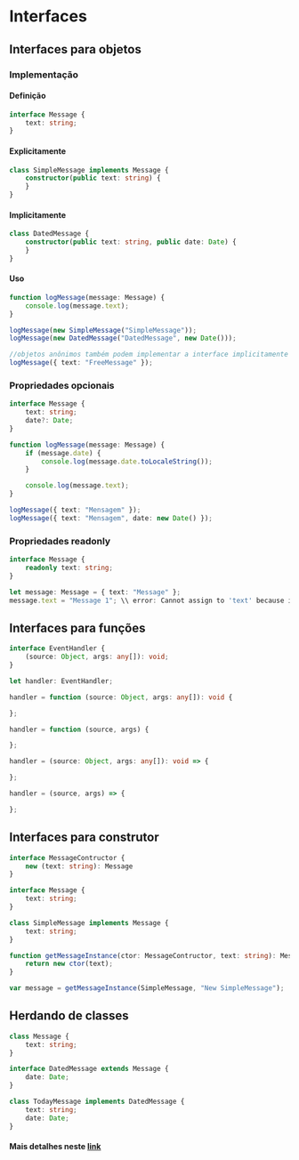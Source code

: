 # Interfaces

## Interfaces para objetos

### Implementação
#### Definição
```ts
interface Message {
    text: string;
}
```

#### Explicitamente
```ts
class SimpleMessage implements Message {
    constructor(public text: string) {
    }
}
```

#### Implicitamente
```ts
class DatedMessage { 
    constructor(public text: string, public date: Date) { 
    }
}
```

#### Uso
```ts
function logMessage(message: Message) { 
    console.log(message.text);
}

logMessage(new SimpleMessage("SimpleMessage"));
logMessage(new DatedMessage("DatedMessage", new Date()));

//objetos anônimos também podem implementar a interface implicitamente
logMessage({ text: "FreeMessage" });
```

### Propriedades opcionais
```ts
interface Message {
    text: string;
    date?: Date;
}

function logMessage(message: Message) {
    if (message.date) { 
        console.log(message.date.toLocaleString());
    }

    console.log(message.text);
}

logMessage({ text: "Mensagem" });
logMessage({ text: "Mensagem", date: new Date() });
```

### Propriedades readonly
```ts
interface Message {
    readonly text: string;
}

let message: Message = { text: "Message" };
message.text = "Message 1"; \\ error: Cannot assign to 'text' because it is a constant or a read-only property.
```

## Interfaces para funções
```ts
interface EventHandler {
    (source: Object, args: any[]): void;
}

let handler: EventHandler;

handler = function (source: Object, args: any[]): void {

};

handler = function (source, args) {

};

handler = (source: Object, args: any[]): void => {

};

handler = (source, args) => {

};
```

## Interfaces para construtor
```ts
interface MessageContructor {
    new (text: string): Message
}

interface Message {
    text: string;
}

class SimpleMessage implements Message {
    text: string;
}

function getMessageInstance(ctor: MessageContructor, text: string): Message {
    return new ctor(text);
}

var message = getMessageInstance(SimpleMessage, "New SimpleMessage");
```

## Herdando de classes
```ts
class Message {
    text: string;
}

interface DatedMessage extends Message {
    date: Date;
}

class TodayMessage implements DatedMessage { 
    text: string;
    date: Date;
}
```

#### Mais detalhes neste [link](https://github.com/Microsoft/TypeScript-Handbook/blob/master/pages/Interfaces.md)